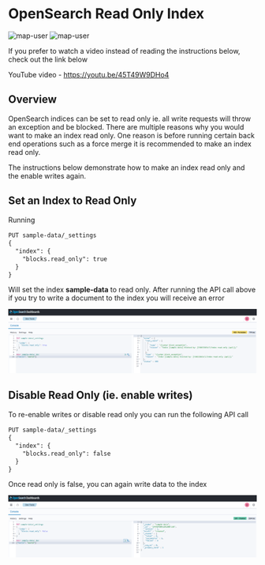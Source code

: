 # OpenSearch Read Only Index

<img width="85" alt="map-user" src="https://img.shields.io/badge/views-1571-green"> <img width="125" alt="map-user" src="https://img.shields.io/badge/unique visits-1067-green">

If you prefer to watch a video instead of reading the instructions below, check out the link below

YouTube video - https://youtu.be/45T49W9DHo4

## Overview
OpenSearch indices can be set to read only ie. all write requests will throw an exception and be blocked. There are multiple reasons why you would want to make an index read only. One reason is before running certain back end operations such as a force merge it is recommended to make an index read only.

The instructions below demonstrate how to make an index read only and the enable writes again.

## Set an Index to Read Only

Running

```
PUT sample-data/_settings
{
  "index": {
    "blocks.read_only": true
  }
}
```

Will set the index **sample-data** to read only. After running the API call above if you try to write a document to the index you will receive an error

<img width="800" alt="cat_indicies_1" src="https://github.com/ev2900/OpenSearch_Read_Only_Index/blob/main/README/read_only_true.PNG">

## Disable Read Only (ie. enable writes)

To re-enable writes or disable read only you can run the following API call

```
PUT sample-data/_settings
{
  "index": {
    "blocks.read_only": false
  }
}
```

Once read only is false, you can again write data to the index

<img width="800" alt="cat_indicies_1" src="https://github.com/ev2900/OpenSearch_Read_Only_Index/blob/main/README/read_only_false.PNG">
